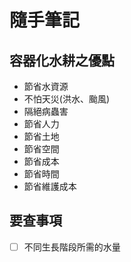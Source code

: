 <!--
 * @Author: hibana2077 hibana2077@gmail.com
 * @Date: 2023-03-07 13:18:33
 * @LastEditors: hibana2077 hibana2077@gmail.com
 * @LastEditTime: 2023-03-10 13:56:53
 * @FilePath: \基於滴灌式水耕農法之改進研究以及實作\note.md
 * @Description: 这是默认设置,请设置`customMade`, 打开koroFileHeader查看配置 进行设置: https://github.com/OBKoro1/koro1FileHeader/wiki/%E9%85%8D%E7%BD%AE
-->
# 隨手筆記

## 容器化水耕之優點

- 節省水資源
- 不怕天災(洪水、颱風)
- 隔絕病蟲害
- 節省人力
- 節省土地
- 節省空間
- 節省成本
- 節省時間
- 節省維護成本

## 要查事項

- [ ] 不同生長階段所需的水量